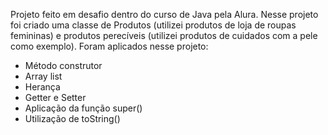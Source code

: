 Projeto feito em desafio dentro do curso de Java pela Alura.
Nesse projeto foi criado uma classe de Produtos (utilizei produtos de loja de roupas femininas) e produtos perecíveis (utilizei produtos de cuidados com a pele como exemplo). 
Foram aplicados nesse projeto:
- Método construtor
- Array list
- Herança
- Getter e Setter
- Aplicação da função super()
- Utilização de toString()
